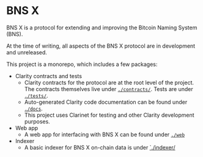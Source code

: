 # BNS X

BNS X is a protocol for extending and improving the Bitcoin Naming System (BNS).

At the time of writing, all aspects of the BNS X protocol are in development and unreleased.

This project is a monorepo, which includes a few packages:

- Clarity contracts and tests
  - Clarity contracts for the protocol are at the root level of the project. The contracts themselves live under [`./contracts/`](./contracts/). Tests are under [`./tests/`](./tests/).
  - Auto-generated Clarity code documentation can be found under [`./docs`](./docs/).
  - This project uses Clarinet for testing and other Clarity development purposes.
- Web app
  - A web app for interfacing with BNS X can be found under [`./web`](./web/)
- Indexer
  - A basic indexer for BNS X on-chain data is under [`./indexer/](./indexer/)
